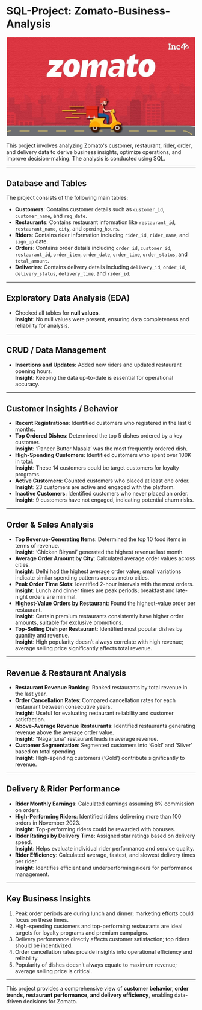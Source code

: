 # SQL-Project: Zomato-Business-Analysis

<p align="center">
  <img src="Zomato%20image.jpg" alt="Zomato Analysis" width="500"/>
</p>

This project involves analyzing Zomato's customer, restaurant, rider, order, and delivery data to derive business insights, optimize operations, and improve decision-making. The analysis is conducted using SQL.

---

## Database and Tables

The project consists of the following main tables:

- **Customers**: Contains customer details such as `customer_id`, `customer_name`, and `reg_date`.
- **Restaurants**: Contains restaurant information like `restaurant_id`, `restaurant_name`, `city`, and `opening_hours`.
- **Riders**: Contains rider information including `rider_id`, `rider_name`, and `sign_up` date.
- **Orders**: Contains order details including `order_id`, `customer_id`, `restaurant_id`, `order_item`, `order_date`, `order_time`, `order_status`, and `total_amount`.
- **Deliveries**: Contains delivery details including `delivery_id`, `order_id`, `delivery_status`, `delivery_time`, and `rider_id`.

---

## Exploratory Data Analysis (EDA)

- Checked all tables for **null values**.  
  **Insight**: No null values were present, ensuring data completeness and reliability for analysis.

---

## CRUD / Data Management

- **Insertions and Updates**: Added new riders and updated restaurant opening hours.  
  **Insight**: Keeping the data up-to-date is essential for operational accuracy.

---

## Customer Insights / Behavior

- **Recent Registrations**: Identified customers who registered in the last 6 months.  
- **Top Ordered Dishes**: Determined the top 5 dishes ordered by a key customer.  
  **Insight**: ‘Paneer Butter Masala’ was the most frequently ordered dish.  
- **High-Spending Customers**: Identified customers who spent over 100K in total.  
  **Insight**: These 14 customers could be target customers for loyalty programs.  
- **Active Customers**: Counted customers who placed at least one order.  
  **Insight**: 23 customers are active and engaged with the platform.  
- **Inactive Customers**: Identified customers who never placed an order.  
  **Insight**: 9 customers have not engaged, indicating potential churn risks.

---

## Order & Sales Analysis

- **Top Revenue-Generating Items**: Determined the top 10 food items in terms of revenue.  
  **Insight**: ‘Chicken Biryani’ generated the highest revenue last month.  
- **Average Order Amount by City**: Calculated average order values across cities.  
  **Insight**: Delhi had the highest average order value; small variations indicate similar spending patterns across metro cities.  
- **Peak Order Time Slots**: Identified 2-hour intervals with the most orders.  
  **Insight**: Lunch and dinner times are peak periods; breakfast and late-night orders are minimal.  
- **Highest-Value Orders by Restaurant**: Found the highest-value order per restaurant.  
  **Insight**: Certain premium restaurants consistently have higher order amounts, suitable for exclusive promotions.  
- **Top-Selling Dish per Restaurant**: Identified most popular dishes by quantity and revenue.  
  **Insight**: High popularity doesn’t always correlate with high revenue; average selling price significantly affects total revenue.

---

## Revenue & Restaurant Analysis

- **Restaurant Revenue Ranking**: Ranked restaurants by total revenue in the last year.  
- **Order Cancellation Rates**: Compared cancellation rates for each restaurant between consecutive years.  
  **Insight**: Useful for evaluating restaurant reliability and customer satisfaction.  
- **Above-Average Revenue Restaurants**: Identified restaurants generating revenue above the average order value.  
  **Insight**: “Nagarjuna” restaurant leads in average revenue.  
- **Customer Segmentation**: Segmented customers into ‘Gold’ and ‘Silver’ based on total spending.  
  **Insight**: High-spending customers (‘Gold’) contribute significantly to revenue.

---

## Delivery & Rider Performance

- **Rider Monthly Earnings**: Calculated earnings assuming 8% commission on orders.  
- **High-Performing Riders**: Identified riders delivering more than 100 orders in November 2023.  
  **Insight**: Top-performing riders could be rewarded with bonuses.  
- **Rider Ratings by Delivery Time**: Assigned star ratings based on delivery speed.  
  **Insight**: Helps evaluate individual rider performance and service quality.  
- **Rider Efficiency**: Calculated average, fastest, and slowest delivery times per rider.  
  **Insight**: Identifies efficient and underperforming riders for performance management.

---

## Key Business Insights

1. Peak order periods are during lunch and dinner; marketing efforts could focus on these times.
2. High-spending customers and top-performing restaurants are ideal targets for loyalty programs and premium campaigns.
3. Delivery performance directly affects customer satisfaction; top riders should be incentivized.
4. Order cancellation rates provide insights into operational efficiency and reliability.
5. Popularity of dishes doesn’t always equate to maximum revenue; average selling price is critical.

---

This project provides a comprehensive view of **customer behavior, order trends, restaurant performance, and delivery efficiency**, enabling data-driven decisions for Zomato.

